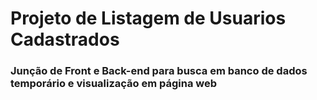 # Projeto de Listagem de Usuarios Cadastrados
### Junção de Front e Back-end para busca em banco de dados temporário e visualização em página web
